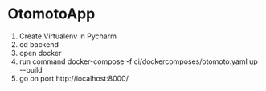 # OtomotoApp

1. Create Virtualenv in Pycharm
2. cd backend
3. open docker 
4. run command  docker-compose -f ci/dockercomposes/otomoto.yaml up --build   
5. go on port http://localhost:8000/